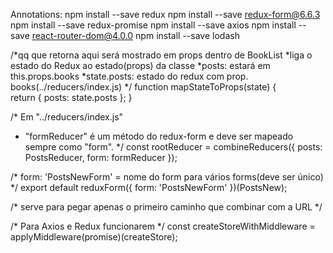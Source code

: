 Annotations:
npm install --save redux
npm install --save redux-form@6.6.3
npm install --save redux-promise
npm install --save axios
npm install --save react-router-dom@4.0.0
npm install --save lodash

/*qq que retorna aqui será mostrado em props dentro de BookList
 *liga o estado do Redux ao estado(props) da classe
 *posts: estará em this.props.books
 *state.posts: estado do redux com prop. books(../reducers/index.js)
 */
function mapStateToProps(state) {    
    return { 
    	posts: state.posts
    };
}

/* Em "../reducers/index.js"
 * "formReducer" é um método do redux-form e deve ser mapeado sempre como "form".
*/
const rootReducer = combineReducers({
  posts: PostsReducer,
  form: formReducer
});

/* form: 'PostsNewForm' = nome do form para vários forms(deve ser único) */
export default reduxForm({
	 form: 'PostsNewForm'
})(PostsNew);

/*<Switch> serve para pegar apenas o primeiro caminho que combinar com a URL */
<BrowserRouter>
	<Switch>
		<Route path="/posts/new" component={PostsNew} />
		<Route path="/" component={PostsIndex}/>
	</Switch>
</BrowserRouter>

/* Para Axios e Redux funcionarem */
const createStoreWithMiddleware = applyMiddleware(promise)(createStore);
